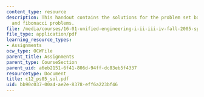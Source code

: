 ```yaml
---
content_type: resource
description: This handout contains the solutions for the problem set based on factorial
  and fibonacci problems.
file: /media/courses/16-01-unified-engineering-i-ii-iii-iv-fall-2005-spring-2006/bb90c03700a4ae2e8378eff6a223bf46_c12_ps05_sol.pdf
file_type: application/pdf
learning_resource_types:
- Assignments
ocw_type: OCWFile
parent_title: Assignments
parent_type: CourseSection
parent_uid: a6eb2151-6f41-806d-94ff-dc83eb5f4337
resourcetype: Document
title: c12_ps05_sol.pdf
uid: bb90c037-00a4-ae2e-8378-eff6a223bf46
---
```

